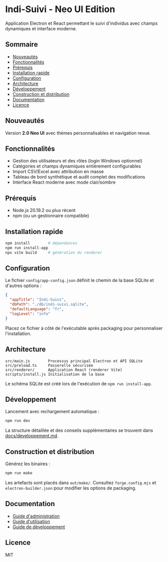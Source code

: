 # Indi-Suivi - Neo UI Edition

Application Electron et React permettant le suivi d'individus avec champs dynamiques et interface moderne.

## Sommaire

- [Nouveautés](#nouveautés)
- [Fonctionnalités](#fonctionnalités)
- [Prérequis](#prérequis)
- [Installation rapide](#installation-rapide)
- [Configuration](#configuration)
- [Architecture](#architecture)
- [Développement](#développement)
- [Construction et distribution](#construction-et-distribution)
- [Documentation](#documentation)
- [Licence](#licence)

## Nouveautés

Version **2.0 Neo UI** avec thèmes personnalisables et navigation revue.

## Fonctionnalités

- Gestion des utilisateurs et des rôles (login Windows optionnel)
- Catégories et champs dynamiques entièrement configurables
- Import CSV/Excel avec attribution en masse
- Tableau de bord synthétique et audit complet des modifications
- Interface React moderne avec mode clair/sombre

## Prérequis

- Node.js 20.19.2 ou plus récent
- npm (ou un gestionnaire compatible)

## Installation rapide

```bash
npm install        # dépendances
npm run install-app
npx vite build     # génération du renderer
```

## Configuration

Le fichier `config/app-config.json` définit le chemin de la base SQLite et d'autres options :

```json
{
  "appTitle": "Indi-Suivi",
  "dbPath": "./db/indi-suivi.sqlite",
  "defaultLanguage": "fr",
  "logLevel": "info"
}
```

Placez ce fichier à côté de l'exécutable après packaging pour personnaliser l'installation.

## Architecture

```
src/main.js        Processus principal Electron et API SQLite
src/preload.ts     Passerelle sécurisée
src/renderer/      Application React (renderer Vite)
scripts/install.js Initialisation de la base
```

Le schéma SQLite est créé lors de l'exécution de `npm run install-app`.

## Développement

Lancement avec rechargement automatique :

```bash
npm run dev
```

La structure détaillée et des conseils supplémentaires se trouvent dans [docs/developpement.md](docs/developpement.md).

## Construction et distribution

Générez les binaires :

```bash
npm run make
```

Les artefacts sont placés dans `out/make/`. Consultez `forge.config.mjs` et `electron-builder.json` pour modifier les options de packaging.

## Documentation

- [Guide d'administration](docs/guide-administration.md)
- [Guide d'utilisation](docs/guide-utilisation.md)
- [Guide de développement](docs/developpement.md)

## Licence

MIT
